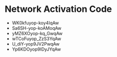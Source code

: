 # Network Activation Code
* WK0kfuyop-koy4IqAw
* Sa6SH-yop-koAMoqAw
* yMZ6XOyop-kq_GwqAw
* wTCoFuyop_ZzS3YqAw
* U_diY-yop9JV2PwqAw
* Yp6KDOyop9IDyJYqAw